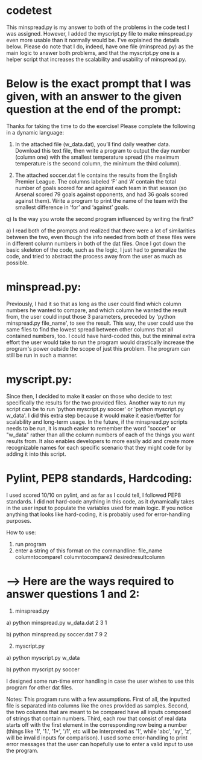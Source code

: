 # codetest
This minspread.py is my answer to both of the problems in the code test I was assigned. However, I added the myscript.py file to make minspread.py even more usable than it normally would be. I've explained the details below. Please do note that I do, indeed, have one file (minspread.py) as the main logic to answer both problems, and that the myscript.py one is a helper script that increases the  scalability and usability of minspread.py.

# Below is the exact prompt that I was given, with an answer to the given question at the end of the prompt: 

Thanks for taking the time to do the exercise! Please complete the following in a dynamic language:

1) In the attached file (w_data.dat), you’ll find daily weather data.   Download this text file, then write a program to output the day number (column one) with the smallest temperature spread (the maximum temperature is the second column, the minimum the third column).

2) The attached soccer.dat file contains the results from the English Premier League.  The columns labeled ‘F’ and ‘A’ contain the total number of goals scored for and against each team in that season (so Arsenal scored 79 goals against opponents, and had 36 goals scored against them). Write a program to print the name of the team with the smallest difference in ‘for’ and ‘against’ goals.

q) Is the way you wrote the second program influenced by writing the first?

a) I read both of the prompts and realized that there were a lot of similarities between the two, even though the info needed from both of these files were in different column numbers in both of the dat files. Once I got down the basic skeleton of the code, such as the logic, I just had to generalize the code, and tried to abstract the process away from the user as much as possible. 
# minspread.py:
Previously, I had it so that as long as the user could find which column numbers he wanted to compare, and which column he wanted the result from, the user could input those 3 parameters, preceded by 'python minspread.py file_name', to see the result. This way, the user could use the same files to find the lowest spread between other columns that all contained numbers, too. I could have hard-coded this, but the minimal extra effort the user would take to run the program would drastically increase the program's power outside the scope of just this problem. The program can still be run in such a manner. 
# myscript.py:
Since then, I decided to make it easier on those who decide to test specifically the results for the two provided files. Another way to run my script can be to run 'python myscript.py soccer' or 'python myscript.py w_data'. I did this extra step because it would make it easier/better for scalability and long-term usage. In the future, if the minspread.py scripts needs to be run, it is much easier to remember the word "soccer" or "w_data" rather than all the column numbers of each of the things you want results from. It also enables developers to more easily add and create more recognizable names for each specific scenario that they might code for by adding it into this script. 

# Pylint, PEP8 standards, Hardcoding: 
I used scored 10/10 on pylint, and as far as I could tell, I followed PEP8 standards. I did not hard-code anything in this code, as it dynamically takes in the user input to populate the variables used for main logic. If you notice anything that looks like hard-coding, it is probably used for error-handling purposes. 

How to use: 
1) run program
2) enter a string of this format on the commandline:
file_name columntocompare1 columntocompare2 desiredresultcolumn
# --> Here are the ways required to answer questions 1 and 2:
1) minspread.py 
  
  a) python minspread.py w_data.dat 2 3 1
  
  b) python minspread.py soccer.dat 7 9 2
  
2) myscript.py

  a) python myscript.py w_data
  
  b) python myscript.py soccer
  

I designed some run-time error handling in case the user wishes to use this program for other dat files. 

Notes: This program runs with a few assumptions. First of all, the inputted file is separated into columns like the ones provided 
as samples. Second, the two columns that are meant to be compared have all inputs composed of strings that contain numbers. Third, each
row that consist of real data starts off with the first element in the corresponding row being a number (things like '1', '1.', '1*', '/1', etc will be interpreted as '1', while 'abc', 'xy', 'z', will be invalid inputs for comparison). I used some error-handling to print error messages that the user can hopefully use to enter a valid input to use the program. 


